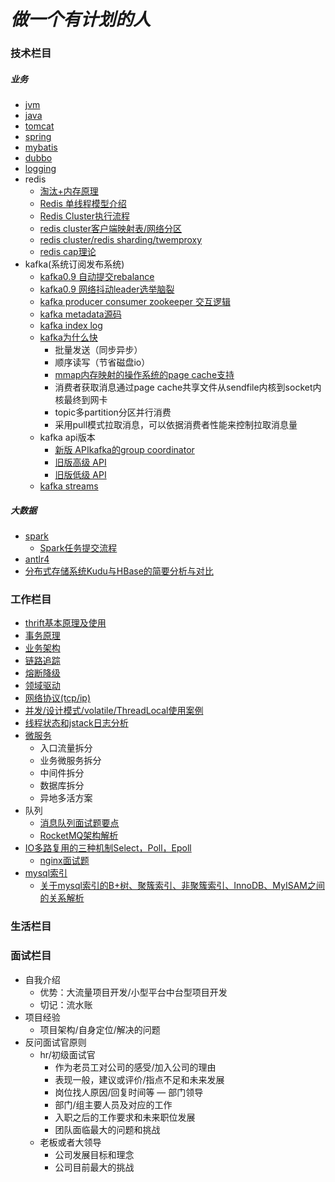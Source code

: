 # **_做一个有计划的人_**

### **技术栏目**

##### 业务

* [jvm](technology/jvm/index.md)
* [java](technology/java/index.md)
* [tomcat](technology/tomcat/index.md)
* [spring](technology/spring/index.md)
* [mybatis](technology/mybatis/index.md)
* [dubbo](technology/dubbo/index.md)  
* [logging](technology/logger/index.md)
* redis
    - [淘汰+内存原理](https://www.cnblogs.com/mengchunchen/p/10039467.html)
    - [Redis 单线程模型介绍](https://cloud.tencent.com/developer/article/1403767)
    - [Redis Cluster执行流程](https://blog.csdn.net/weixin_34452850/article/details/90442498)
    - [redis cluster客户端映射表/网络分区](https://blog.csdn.net/liuxiao723846/article/details/86715614)
    - [redis cluster/redis sharding/twemproxy](https://www.cnblogs.com/kuncy/p/9903482.html)
    - [redis cap理论](https://www.cnblogs.com/summer108/p/9783033.html)
* kafka(系统订阅发布系统)
    - [kafka0.9 自动提交rebalance](https://sq.163yun.com/blog/article/185482391401111552)
    - [kafka0.9 网络抖动leader选举脑裂](https://zhuanlan.zhihu.com/p/92934790)
    - [kafka producer consumer zookeeper 交互逻辑](https://blog.csdn.net/u010711294/article/details/82666564)
    - [kafka metadata源码](https://blog.csdn.net/weixin_34342578/article/details/91602189)
    - [kafka index log](https://my.oschina.net/anur/blog/2988177)
    - [kafka为什么快](https://www.jianshu.com/p/7309b6bcacf9)
        - 批量发送（同步异步）
        - 顺序读写（节省磁盘io）
        - [mmap内存映射的操作系统的page cache支持](https://www.jianshu.com/p/92f33aa0ff52)
        - 消费者获取消息通过page cache共享文件从sendfile内核到socket内核最终到网卡
        - topic多partition分区并行消费
        - 采用pull模式拉取消息，可以依据消费者性能来控制拉取消息量
     - kafka api版本
        - [新版 API](https://www.jianshu.com/p/9e17d64bd8c7)[kafka的group coordinator](https://www.jianshu.com/p/833b64e141f8)
        - [旧版高级 API](https://www.cnblogs.com/alexzhang92/p/10894800.html)
        - [旧版低级 API](https://www.cnblogs.com/alexzhang92/p/10894800.html)
     - [kafka streams](https://www.jianshu.com/p/bd90d815e48a)

##### 大数据

* [spark]()
    - [Spark任务提交流程](https://www.jianshu.com/p/a69656a244a8)
* [antlr4]()
* [分布式存储系统Kudu与HBase的简要分析与对比](https://blog.csdn.net/jessicaiu/article/details/82701415)


### **工作栏目**

* [thrift基本原理及使用](https://blog.csdn.net/zkp_java/article/details/81879577)
* [事务原理](work/transaction/index.md)
* [业务架构](work/company/index.md)
* [链路追踪]()
* [熔断降级]()
* [领域驱动](work/domain/index.md)
* [网络协议(tcp/ip)](work/network/index.md)
* [并发/设计模式/volatile/ThreadLocal使用案例](work/demo/index.md)
* [线程状态和jstack日志分析](https://www.cnblogs.com/pc-boke/articles/9099029.html)
* [微服务](work/micro_service/index.md)
    - 入口流量拆分
    - 业务微服务拆分
    - 中间件拆分
    - 数据库拆分
    - 异地多活方案
* 队列
    - [消息队列面试题要点](https://www.cnblogs.com/peteremperor/p/10273077.html)
    - [RocketMQ架构解析](https://www.jianshu.com/p/015a16347640)
* [IO多路复用的三种机制Select，Poll，Epoll](https://www.jianshu.com/p/397449cadc9a)
    - [nginx面试题](https://blog.csdn.net/a303549861/article/details/88672901)
* [mysql索引]()
    - [关于mysql索引的B+树、聚簇索引、非聚簇索引、InnoDB、MyISAM之间的关系解析](https://blog.csdn.net/guanghuichenshao/article/details/81948438)

### **生活栏目**

### **面试栏目**
* 自我介绍
    - 优势：大流量项目开发/小型平台中台型项目开发
    - 切记：流水账
* 项目经验
    - 项目架构/自身定位/解决的问题
* 反问面试官原则
    - hr/初级面试官
        + 作为老员工对公司的感受/加入公司的理由
        - 表现一般，建议或评价/指点不足和未来发展
        - 岗位找人原因/回复时间等
    — 部门领导
        + 部门/组主要人员及对应的工作
        + 入职之后的工作要求和未来职位发展
        + 团队面临最大的问题和挑战
    - 老板或者大领导
        + 公司发展目标和理念
        + 公司目前最大的挑战

